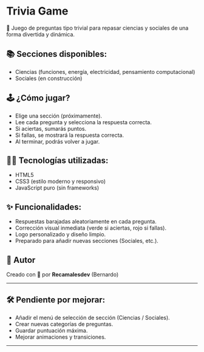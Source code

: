 # Trivia Game

🎯 Juego de preguntas tipo trivial para repasar ciencias y sociales de una forma divertida y dinámica.

## 📚 Secciones disponibles:
- Ciencias (funciones, energía, electricidad, pensamiento computacional)
- Sociales (en construcción)

## 🕹️ ¿Cómo jugar?
- Elige una sección (próximamente).
- Lee cada pregunta y selecciona la respuesta correcta.
- Si aciertas, sumarás puntos.
- Si fallas, se mostrará la respuesta correcta.
- Al terminar, podrás volver a jugar.

## 👨‍💻 Tecnologías utilizadas:
- HTML5
- CSS3 (estilo moderno y responsivo)
- JavaScript puro (sin frameworks)

## ✨ Funcionalidades:
- Respuestas barajadas aleatoriamente en cada pregunta.
- Corrección visual inmediata (verde si aciertas, rojo si fallas).
- Logo personalizado y diseño limpio.
- Preparado para añadir nuevas secciones (Sociales, etc.).

## 🚀 Autor
Creado con 💚 por **Recamalesdev** (Bernardo)

---

## 🛠️ Pendiente por mejorar:
- Añadir el menú de selección de sección (Ciencias / Sociales).
- Crear nuevas categorías de preguntas.
- Guardar puntuación máxima.
- Mejorar animaciones y transiciones.

---
